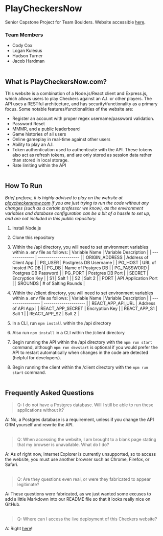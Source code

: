 # PlayCheckersNow

Senior Capstone Project for Team Boulders.
Website accessible [here](https://playcheckersnow.com/).

### Team Members
- Cody Cox
- Logan Kulesus
- Hudson Turner
- Jacob Hardman
<br></br>

## What is PlayCheckersNow.com?
This website is a combination of a Node.js/React client and Express.js, which allows users to play Checkers against an A.I. or other players. The API uses a RESTful architecture, and has security/functionality as a primary focus. Some notable features/functionalities of the website are:
- Register an account with proper regex username/password validation.
- Password Reset
- MMMR, and a public leaderboard
- Game histories of all users
- Online gameplay in real-time against other users
- Ability to play an A.I.
- Token authentication used to authenticate with the API. These tokens also act as refresh tokens, and are only stored as session data rather than stored in local storage.
- Rate limiting within the API
<br></br>

## How To Run

*Brief preface, it is highly advised to play on the website at [playcheckersnow.com](https://playcheckersnow.com/) if you are just trying to run the code without any changes (such as a certain professor we know), as the environment variables and database configuration can be a bit of a hassle to set up, and are not included in this public repository.*

1. Install Node.js
2. Clone this repository
3. Within the /api directory, you will need to set environment variables within a .env file as follows:
   | Variable Name  | Variable Description  |
   | -------------- | --------------------- |
   | ORIGIN_ADDRESS | Address of Client App |
   | PG_USER        | Postgress DB Username |
   | PG_HOST        | URL of hosted PG DB   |
   | PG_DB          | Name of Postgres DB   |
   | PG_PASSWORD    | Postgres DB Password  |
   | PG_PORT        | Postgres DB Port      |
   | SECRET         | Encryption Key        |
   | S1             | Salt 1                |
   | S2             | Salt 2                |
   | PORT           | API Application Port  |
   | SROUNDS        | # of Salting Rounds   |

4. Within the /client directory, you will need to set environment variables within a .env file as follows:
   | Variable Name     | Variable Description  |
   | ----------------- | --------------------- |
   | REACT_APP_API_URL | Address of API App    |
   | REACT_APP_SECRET  | Encryption Key        |
   | REACT_APP_S1      | Salt 1                |
   | REACT_APP_S2      | Salt 2                |

5. In a CLI, run `npm install` within the /api directory
6. Also run `npm install` in a CLI within the /client directory
7. Begin running the API within the /api directory with the `npm run start` command, although `npm run devstart` is optional if you would prefer the API to restart automatically when changes in the code are detected (helpful for developers).
8. Begin running the client within the /client directory with the `npm run start` command.
<br></br>

## Frequently Asked Questions
>Q: I do not have a Postgres database. Will I still be able to run these applications without it?

A: No, a Postgres database is a requirement, unless if you change the API ORM yourself and rewrite the API.
<br></br>

>Q: When accessing the website, I am brought to a blank page stating that my browser is unavailable. What do I do?

A: As of right now, Internet Explorer is currently unsupported, so to access the website, you must use another browser such as Chrome, Firefox, or Safari.
<br></br>

>Q: Are they questions even real, or were they fabricated to appear legitimate?

A: These questions were fabricated, as we just wanted some excuses to add a little Markdown into our README file so that it looks really nice on GitHub.
<br></br>

>Q: Where can I access the live deployment of this Checkers website?

A: Right [here](https://playcheckersnow.com/)!
<br></br>
